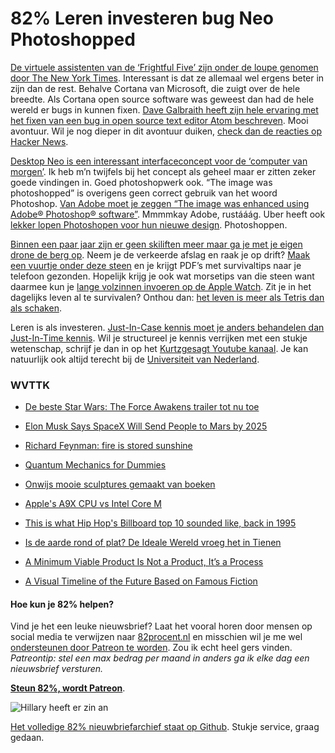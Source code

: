 # 82% Leren investeren bug Neo Photoshopped

[De virtuele assistenten van de ‘Frightful Five’ zijn onder de loupe genomen door The New York Times](http://www.nytimes.com/2016/01/28/technology/personaltech/siri-alexa-and-other-virtual-assistants-put-to-the-test.html). Interessant is dat ze allemaal wel ergens beter in zijn dan de rest. Behalve Cortana van Microsoft, die zuigt over de hele breedte. Als Cortana open source software was geweest dan had de hele wereld er bugs in kunnen fixen. [Dave Galbraith heeft zijn hele ervaring met het fixen van een bug in open source text editor Atom beschreven](http://davidvgalbraith.com/how-i-fixed-atom/). Mooi avontuur. Wil je nog dieper in dit avontuur duiken, [check dan de reacties op Hacker News](https://news.ycombinator.com/item?id=10993470).

[Desktop Neo is een interessant interfaceconcept voor de ‘computer van morgen’](http://www.desktopneo.com/#panels). Ik heb m’n twijfels bij het concept als geheel maar er zitten zeker goede vindingen in. Goed photoshopwerk ook. “The image was photoshopped” is overigens geen correct gebruik van het woord Photoshop. [Van Adobe moet je zeggen “The image was enhanced using Adobe® Photoshop® software”](http://www.adobe.com/legal/permissions/trademarks.html). Mmmmkay Adobe, rustááág. Uber heeft ook [lekker lopen Photoshopen voor hun nieuwe design](http://www.wired.com/2016/02/the-inside-story-behind-ubers-colorful-redesign/). Photoshoppen.

[Binnen een paar jaar zijn er geen skiliften meer maar ga je met je eigen drone de berg op](http://www.theverge.com/2016/1/29/10867738/snowboarding-tow-drone). Neem je de verkeerde afslag en raak je op drift? [Maak een vuurtje onder deze steen](http://www.bldgblog.com/2016/01/hot-rock-lost-rock-router/) en je krijgt PDF’s met survivaltips naar je telefoon gezonden. Hopelijk krijg je ook wat morsetips van die steen want daarmee kun je [lange volzinnen invoeren op de Apple Watch](https://www.youtube.com/watch?v=wydT9V39SLo). Zit je in het dagelijks leven al te survivalen? Onthou dan: [het leven is meer als Tetris dan als schaken](https://medium.com/life-learning/your-life-is-tetris-stop-playing-it-like-chess-4baac6b2750d#.80udt05cg).

Leren is als investeren. [Just-In-Case kennis moet je anders behandelen dan Just-In-Time kennis](https://louiedinh.wordpress.com/2013/07/18/investment_thinking/). Wil je structureel je kennis verrijken met een stukje wetenschap, schrijf je dan in op het [Kurtzgesagt Youtube kanaal](https://www.youtube.com/user/Kurzgesagt). Je kan natuurlijk ook altijd terecht bij de [Universiteit van Nederland](https://www.youtube.com/user/UniversiteitvanNL).



### WVTTK

- [De beste Star Wars: The Force Awakens trailer tot nu toe](http://youtu.be/i0IJqIzO_YM)

- [Elon Musk Says SpaceX Will Send People to Mars by 2025](http://www.nbcnews.com/tech/tech-news/elon-musk-says-spacex-will-send-people-mars-2025-n506891)

- [Richard Feynman: fire is stored sunshine](http://kottke.org/15/03/richard-feynman-fire-is-stored-sunshine)

- [Quantum Mechanics for Dummies](https://www.youtube.com/watch?v=JP9KP-fwFhk)

- [Onwijs mooie sculptures gemaakt van boeken](http://theultralinx.com/2016/01/guy-laramees-incredible-carved-book-sculptures/)

- [Apple's A9X CPU vs Intel Core M](http://uk.businessinsider.com/apples-a9x-cpu-vs-intel-core-m-anandtech-2016-1)

- [This is what Hip Hop's Billboard top 10 sounded like, back in 1995](http://poly-graph.co/hiphop/)

- [Is de aarde rond of plat? De Ideale Wereld vroeg het in Tienen](http://www.hln.be/hln/nl/17541/Het-leukste-van-het-web/article/detail/2597907/2016/01/27/Is-de-aarde-rond-of-plat-De-Ideale-Wereld-vroeg-het-in-Tienen.dhtml)

- [A Minimum Viable Product Is Not a Product, It’s a Process](http://www.themacro.com/articles/2016/01/minimum-viable-product-process/)

- [A Visual Timeline of the Future Based on Famous Fiction](https://www.brainpickings.org/index.php/2012/11/21/giorgia-lupi-future-timeline/)


#### Hoe kun je 82% helpen?
Vind je het een leuke nieuwsbrief? Laat het vooral horen door mensen op social media te verwijzen naar [82procent.nl](http://82procent.nl) en misschien wil je me wel [ondersteunen door Patreon te worden](https://www.patreon.com/reinier). Zou ik echt heel gers vinden. _Patreontip: stel een max bedrag per maand in anders ga ik elke dag een nieuwsbrief versturen._

[**Steun 82%, wordt Patreon**](https://www.patreon.com/reinier).

![Hillary heeft er zin an](https://media.giphy.com/media/xTiTnDC8WjdNqUPXnq/giphy.gif)

[Het volledige 82% nieuwbriefarchief staat op Github](http://github.com/reinier/82procent-nieuwsbrieven). Stukje service, graag gedaan.
